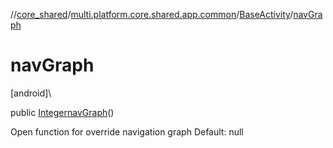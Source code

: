 //[core_shared](../../../index.md)/[multi.platform.core.shared.app.common](../index.md)/[BaseActivity](index.md)/[navGraph](nav-graph.md)

# navGraph

[android]\

public [Integer](https://docs.oracle.com/javase/8/docs/api/java/lang/Integer.html)[navGraph](nav-graph.md)()

Open function for override navigation graph Default: null
